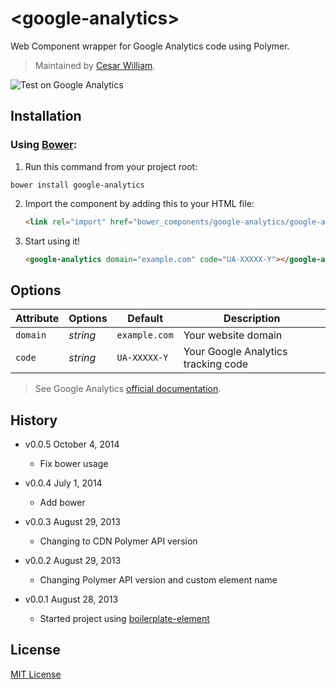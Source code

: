 # &lt;google-analytics&gt;

Web Component wrapper for Google Analytics code using Polymer.

> Maintained by [Cesar William](https://github.com/cesarwbr).

![Test on Google Analytics](http://f.cl.ly/items/3R1p2h2B462z1v0J0X3v/test-google-analytics.png)

## Installation

### Using [Bower](http://bower.io):

1. Run this command from your project root:

```shell
bower install google-analytics
```

2. Import the component by adding this to your HTML file:

	```html
	<link rel="import" href="bower_components/google-analytics/google-analytics.html">
	```

3. Start using it!

	```html
	<google-analytics domain="example.com" code="UA-XXXXX-Y"></google-analytics>
	```

## Options

Attribute  | Options                   | Default             | Description
---        | ---                       | ---                 | ---
`domain`   | *string*                  | `example.com`       | Your website domain
`code`     | *string* 				   			 | `UA-XXXXX-Y`        | Your Google Analytics tracking code


> See Google Analytics [official documentation](https://support.google.com/analytics/).

## History

* v0.0.5 October 4, 2014
	* Fix bower usage

* v0.0.4 July 1, 2014
	* Add bower

* v0.0.3 August 29, 2013
	* Changing to CDN Polymer API version

* v0.0.2 August 29, 2013
	* Changing Polymer API version and custom element name
* v0.0.1 August 28, 2013
	* Started project using [boilerplate-element](https://github.com/customelements/boilerplate-element)

## License

[MIT License](http://opensource.org/licenses/MIT)
